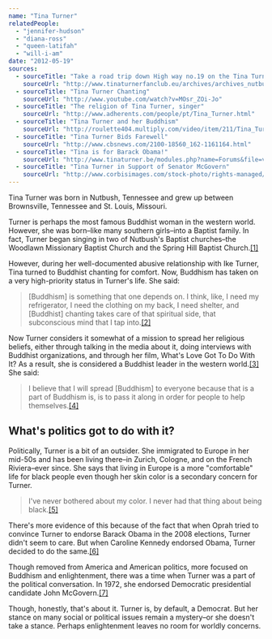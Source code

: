 ```yaml
---
name: "Tina Turner"
relatedPeople:
  - "jennifer-hudson"
  - "diana-ross"
  - "queen-latifah"
  - "will-i-am"
date: "2012-05-19"
sources:
  - sourceTitle: "Take a road trip down High way no.19 on the Tina Turner Highway"
    sourceUrl: "http://www.tinaturnerfanclub.eu/archives/archives_nutbush.html"
  - sourceTitle: "Tina Turner Chanting"
    sourceUrl: "http://www.youtube.com/watch?v=MOsr_ZOi-Jo"
  - sourceTitle: "The religion of Tina Turner, singer"
    sourceUrl: "http://www.adherents.com/people/pt/Tina_Turner.html"
  - sourceTitle: "Tina Turner and her Buddhism"
    sourceUrl: "http://roulette404.multiply.com/video/item/211/Tina_Turner_and_her_Buddhism"
  - sourceTitle: "Tina Turner Bids Farewell"
    sourceUrl: "http://www.cbsnews.com/2100-18560_162-1161164.html"
  - sourceTitle: "Tina is for Barack Obama!"
    sourceUrl: "http://www.tinaturner.be/modules.php?name=Forums&file=viewtopic&p=26964"
  - sourceTitle: "Tina Turner in Support of Senator McGovern"
    sourceUrl: "http://www.corbisimages.com/stock-photo/rights-managed/42-16046866/tina-turner-in-support-of-senator-mcgovern"
---
```


Tina Turner was born in Nutbush, Tennessee and grew up between Brownsville, Tennessee and St. Louis, Missouri.

Turner is perhaps the most famous Buddhist woman in the western world. However, she was born–like many southern girls–into a Baptist family. In fact, Turner began singing in two of Nutbush's Baptist churches–the Woodlawn Missionary Baptist Church and the Spring Hill Baptist Church.<a class="source-citation" href="http://www.tinaturnerfanclub.eu/archives/archives_nutbush.html" title="Take a road trip down High way no.19 on the Tina Turner Highway">[1]</a>

However, during her well-documented abusive relationship with Ike Turner, Tina turned to Buddhist chanting for comfort. Now, Buddhism has taken on a very high-priority status in Turner's life. She said:

>[Buddhism] is something that one depends on. I think, like, I need my refrigerator, I need the clothing on my back, I need shelter, and [Buddhist] chanting takes care of that spiritual side, that subconscious mind that I tap into.<a class="source-citation" href="http://www.youtube.com/watch?v=MOsr_ZOi-Jo" title="Tina Turner Chanting">[2]</a>

Now Turner considers it somewhat of a mission to spread her religious beliefs, either through talking in the media about it, doing interviews with Buddhist organizations, and through her film, What's Love Got To Do With It? As a result, she is considered a Buddhist leader in the western world.<a class="source-citation" href="http://www.adherents.com/people/pt/Tina_Turner.html" title="The religion of Tina Turner, singer">[3]</a> She said:

>I believe that I will spread [Buddhism] to everyone because that is a part of Buddhism is, is to pass it along in order for people to help themselves.<a class="source-citation" href="http://roulette404.multiply.com/video/item/211/Tina_Turner_and_her_Buddhism" title="Tina Turner and her Buddhism">[4]</a>

## What's politics got to do with it?

Politically, Turner is a bit of an outsider. She immigrated to Europe in her mid-50s and has been living there–in Zurich, Cologne, and on the French Riviera–ever since. She says that living in Europe is a more "comfortable" life for black people even though her skin color is a secondary concern for Turner.

>I've never bothered about my color. I never had that thing about being black.<a class="source-citation" href="http://www.cbsnews.com/2100-18560_162-1161164.html" title="Tina Turner Bids Farewell">[5]</a>

There's more evidence of this because of the fact that when Oprah tried to convince Turner to endorse Barack Obama in the 2008 elections, Turner didn't seem to care. But when Caroline Kennedy endorsed Obama, Turner decided to do the same.<a class="source-citation" href="http://www.tinaturner.be/modules.php?name=Forums&file=viewtopic&p=26964" title="Tina is for Barack Obama!">[6]</a>

Though removed from America and American politics, more focused on Buddhism and enlightenment, there was a time when Turner was a part of the political conversation. In 1972, she endorsed Democratic presidential candidate John McGovern.<a class="source-citation" href="http://www.corbisimages.com/stock-photo/rights-managed/42-16046866/tina-turner-in-support-of-senator-mcgovern" title="Tina Turner in Support of Senator McGovern">[7]</a>

Though, honestly, that's about it. Turner is, by default, a Democrat. But her stance on many social or political issues remain a mystery–or she doesn't take a stance. Perhaps enlightenment leaves no room for worldly concerns.